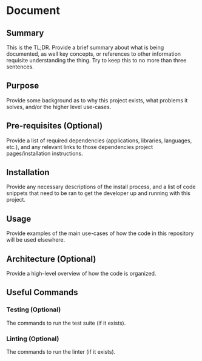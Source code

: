 # Document


## Summary

This is the TL;DR. Provide a brief summary about what is being documented, as well key concepts, or references to other information requisite understanding the thing. Try to keep this to no more than three sentences.

## Purpose

Provide some background as to why this project exists, what problems it solves, and/or the higher level use-cases.

## Pre-requisites (Optional)

Provide a list of required dependencies (applications, libraries, languages, etc.), and any relevant links to those dependencies project pages/installation instructions.

## Installation

Provide any necessary descriptions of the install process, and a list of code snippets that need to be ran to get the developer up and running with this project.

## Usage

Provide examples of the main use-cases of how the code in this repository will be used elsewhere.

## Architecture (Optional)

Provide a high-level overview of how the code is organized.

## Useful Commands

### Testing (Optional)

The commands to run the test suite (if it exists).

### Linting (Optional)

The commands to run the linter (if it exists).
